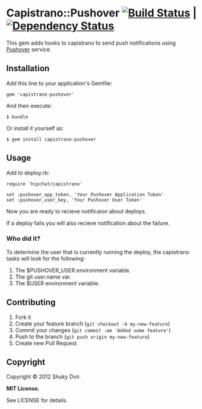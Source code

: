 # Capistrano::Pushover [![Build Status](https://secure.travis-ci.org/shukydvir/capistrano-pushover.png)](http://travis-ci.org/shukydvir/capistrano-pushover) | [![Dependency Status](https://gemnasium.com/shukydvir/capistrano-pushover.png)](https://gemnasium.com/shukydvir/capistrano-pushover)

This gem adds hooks to capistrano to send push notifications using [Pushover](https://pushover.net/) service.

## Installation

Add this line to your application's Gemfile:

    gem 'capistrano-pushover'

And then execute:

    $ bundle

Or install it yourself as:

    $ gem install capistrano-pushover

## Usage

Add to deploy.rb:

	require 'hipchat/capistrano'
	
	set :pushover_app_token, 'Your Pushover Application Token'
	set :pushover_user_key, 'Your Pushover User Token'
	
Now you are ready to recieve notificaion about deploys.

If a deploy fails you will also recieve notification about the failure.

### Who did it?

To determine the user that is currently running the deploy, the capistrano tasks will look for the following:

1. The $PUSHOVER_USER environment variable.
2. The git user.name var.
3. The $USER environment variable.

## Contributing

1. Fork it
2. Create your feature branch (`git checkout -b my-new-feature`)
3. Commit your changes (`git commit -am 'Added some feature'`)
4. Push to the branch (`git push origin my-new-feature`)
5. Create new Pull Request

## Copyright

Copyright &copy; 2012 Shuky Dvir.

**MIT License.**

See LICENSE for details.